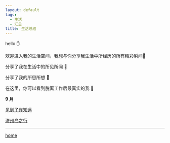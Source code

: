 ```yaml
---
layout: default
tags:
  - 生活
  - 汇总
title: 生活总结
---
```

hello ✋

欢迎进入我的生活空间，我想与你分享我生活中所经历的所有精彩瞬间🌈

分享了我在生活中的所见所闻 👀

分享了我的所思所想 🤔

在这里，你可以看到脱离工作后最真实的我 🤹

**9 月**

[见到了许知远](moment/记见许知远)

[济州岛之行](旅行/济州岛之行.md)



---

[home](../../index)
